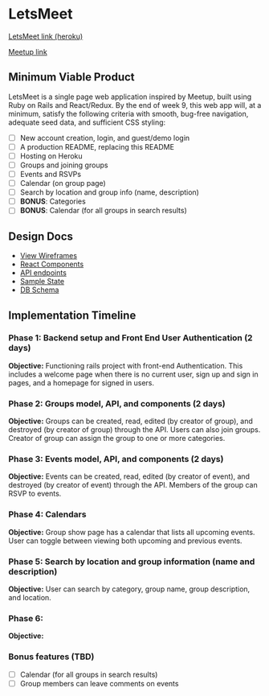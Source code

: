 
# LetsMeet

[LetsMeet link (heroku)][heroku]

[Meetup link][meetup]

<!-- need to change heroku link to actual link of LetsMeet -->
[heroku]: https://www.heroku.com
[meetup]: https://www.meetup.com


## Minimum Viable Product

LetsMeet is a single page web application inspired by Meetup, built using Ruby on Rails and React/Redux. By the end of week 9, this web app will, at a minimum, satisfy the following criteria with smooth, bug-free navigation, adequate seed data, and sufficient CSS styling:

- [ ] New account creation, login, and guest/demo login
- [ ] A production README, replacing this README
- [ ] Hosting on Heroku
- [ ] Groups and joining groups
- [ ] Events and RSVPs
- [ ] Calendar (on group page)
- [ ] Search by location and group info (name, description)
- [ ] **BONUS**: Categories
- [ ] **BONUS**: Calendar (for all groups in search results)

## Design Docs
* [View Wireframes][wireframes]
* [React Components][components]
* [API endpoints][api-endpoints]
* [Sample State][sample-state]
* [DB Schema][schema]

[wireframes]: ./wireframes/
[components]: ./component-hierarchy.md
[api-endpoints]: ./api-endpoints.md
[sample-state]: ./sample-state.md
[schema]: ./schema.md

## Implementation Timeline

### Phase 1: Backend setup and Front End User Authentication (2 days)
**Objective:** Functioning rails project with front-end Authentication. This includes a welcome page when there is no current user, sign up and sign in pages, and a homepage for signed in users.

### Phase 2: Groups model, API, and components (2 days)
**Objective:** Groups can be created, read, edited (by creator of group), and destroyed (by creator of group) through the API. Users can also join groups. Creator of group can assign the group to one or more categories.

### Phase 3: Events model, API, and components (2 days)
**Objective:** Events can be created, read, edited (by creator of event), and destroyed (by creator of event) through the API. Members of the group can RSVP to events.

### Phase 4: Calendars
**Objective:** Group show page has a calendar that lists all upcoming events. User can toggle between viewing both upcoming and previous events.

### Phase 5: Search by location and group information (name and description)
**Objective:** User can search by category, group name, group description, and location.

### Phase 6:
**Objective:**

### Bonus features (TBD)

- [ ] Calendar (for all groups in search results)
- [ ] Group members can leave comments on events
